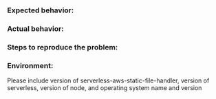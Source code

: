 ### Expected behavior:

### Actual behavior:

### Steps to reproduce the problem:

### Environment:

Please include version of serverless-aws-static-file-handler, version of serverless, version of node, and operating system name and version
